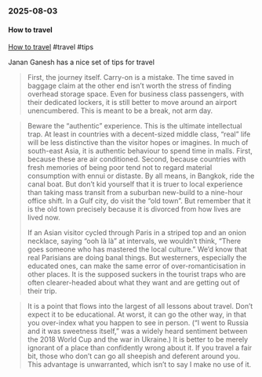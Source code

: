 ### 2025-08-03
#### How to travel
[How to travel](https://on.ft.com/4lanLlx) #travel #tips 

Janan Ganesh has a nice set of tips for travel

>  First, the journey itself. Carry-on is a mistake. The time saved in baggage claim at the other end isn’t worth the stress of finding overhead storage space. Even for business class passengers, with their dedicated lockers, it is still better to move around an airport unencumbered. This is meant to be a break, not arm day.

> Beware the “authentic” experience. This is the ultimate intellectual trap. At least in countries with a decent-sized middle class, “real” life will be less distinctive than the visitor hopes or imagines. In much of south-east Asia, it is authentic behaviour to spend time in malls. First, because these are air conditioned. Second, because countries with fresh memories of being poor tend not to regard material consumption with ennui or distaste. By all means, in Bangkok, ride the canal boat. But don’t kid yourself that it is truer to local experience than taking mass transit from a suburban new-build to a nine-hour office shift. In a Gulf city, do visit the “old town”. But remember that it is the old town precisely because it is divorced from how lives are lived now. 
> 
> If an Asian visitor cycled through Paris in a striped top and an onion necklace, saying “ooh là là” at intervals, we wouldn’t think, “There goes someone who has mastered the local culture.” We’d know that real Parisians are doing banal things. But westerners, especially the educated ones, can make the same error of over-romanticisation in other places. It is the supposed suckers in the tourist traps who are often clearer-headed about what they want and are getting out of their trip.

> It is a point that flows into the largest of all lessons about travel. Don’t expect it to be educational. At worst, it can go the other way, in that you over-index what you happen to see in person. (“I went to Russia and it was sweetness itself,” was a widely heard sentiment between the 2018 World Cup and the war in Ukraine.) It is better to be merely ignorant of a place than confidently wrong about it. If you travel a fair bit, those who don’t can go all sheepish and deferent around you. This advantage is unwarranted, which isn’t to say I make no use of it.